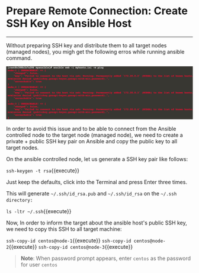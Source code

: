 # Prepare Remote Connection: Create SSH Key on Ansible Host
---

Without preparing SSH key and distribute them to all target nodes (managed nodes), you migh get the following erros while running ansible command.

![Ansible Architecture](./assets/sshkey_error.png)

In order to avoid this issue and to be able to connect from the Ansible controlled node to the target node (managed node), we need to create a private + public SSH key pair on Ansible and copy the public key to all target nodes.

On the ansible controlled node, let us generate a SSH key pair like follows:

`ssh-keygen -t rsa`{{execute}}

Just keep the defaults, click into the Terminal and press Enter three times.

This will generate `~/.ssh/id_rsa.pub` and `~/.ssh/id_rsa` on the `~/.ssh directory:`

`ls -ltr ~/.ssh`{{execute}}

Now, In order to inform the target about the ansible host's public SSH key, we need to copy this SSH to all target machine:

`ssh-copy-id centos@node-1`{{execute}}
`ssh-copy-id centos@node-2`{{execute}}
`ssh-copy-id centos@node-3`{{execute}}

>__Note__: When password prompt appears, enter `centos` as the password for user `centos`

